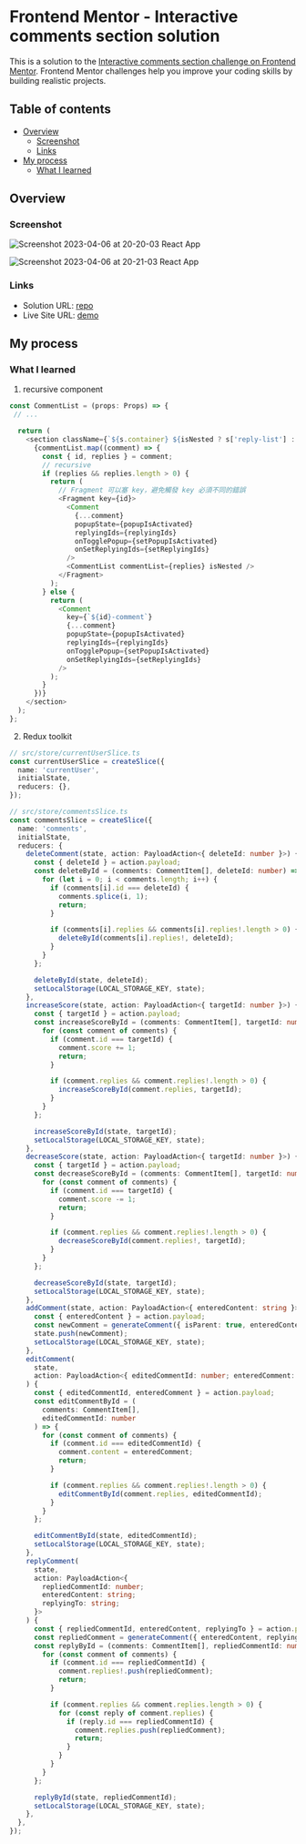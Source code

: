 # Frontend Mentor - Interactive comments section solution

This is a solution to the [Interactive comments section challenge on Frontend Mentor](https://www.frontendmentor.io/challenges/interactive-comments-section-iG1RugEG9). Frontend Mentor challenges help you improve your coding skills by building realistic projects. 

## Table of contents

- [Overview](#overview)
  - [Screenshot](#screenshot)
  - [Links](#links)
- [My process](#my-process)
  - [What I learned](#what-i-learned)

## Overview

### Screenshot

![Screenshot 2023-04-06 at 20-20-03 React App](https://user-images.githubusercontent.com/77038018/230377026-5098fc91-8af3-47b2-ad11-b393b742a520.png)

![Screenshot 2023-04-06 at 20-21-03 React App](https://user-images.githubusercontent.com/77038018/230377182-8904fb40-07d0-40c0-a717-0fa109dfb6a2.png)

### Links

- Solution URL: [repo](https://github.com/LunZaiZai0223/FM-interactive-comments-section)
- Live Site URL: [demo](https://lunzaizai0223.github.io/FM-interactive-comments-section/)

## My process

### What I learned

1. recursive component

```typescript
const CommentList = (props: Props) => {
 // ...

  return (
    <section className={`${s.container} ${isNested ? s['reply-list'] : ''}`}>
      {commentList.map((comment) => {
        const { id, replies } = comment;
        // recursive 
        if (replies && replies.length > 0) {
          return (
            // Fragment 可以塞 key，避免觸發 key 必須不同的錯誤
            <Fragment key={id}>
              <Comment
                {...comment}
                popupState={popupIsActivated}
                replyingIds={replyingIds}
                onTogglePopup={setPopupIsActivated}
                onSetReplyingIds={setReplyingIds}
              />
              <CommentList commentList={replies} isNested />
            </Fragment>
          );
        } else {
          return (
            <Comment
              key={`${id}-comment`}
              {...comment}
              popupState={popupIsActivated}
              replyingIds={replyingIds}
              onTogglePopup={setPopupIsActivated}
              onSetReplyingIds={setReplyingIds}
            />
          );
        }
      })}
    </section>
  );
};
```

2. Redux toolkit

```typescript
// src/store/currentUserSlice.ts
const currentUserSlice = createSlice({
  name: 'currentUser',
  initialState,
  reducers: {},
});

// src/store/commentsSlice.ts
const commentsSlice = createSlice({
  name: 'comments',
  initialState,
  reducers: {
    deleteComment(state, action: PayloadAction<{ deleteId: number }>) {
      const { deleteId } = action.payload;
      const deleteById = (comments: CommentItem[], deleteId: number) => {
        for (let i = 0; i < comments.length; i++) {
          if (comments[i].id === deleteId) {
            comments.splice(i, 1);
            return;
          }

          if (comments[i].replies && comments[i].replies!.length > 0) {
            deleteById(comments[i].replies!, deleteId);
          }
        }
      };

      deleteById(state, deleteId);
      setLocalStorage(LOCAL_STORAGE_KEY, state);
    },
    increaseScore(state, action: PayloadAction<{ targetId: number }>) {
      const { targetId } = action.payload;
      const increaseScoreById = (comments: CommentItem[], targetId: number) => {
        for (const comment of comments) {
          if (comment.id === targetId) {
            comment.score += 1;
            return;
          }

          if (comment.replies && comment.replies!.length > 0) {
            increaseScoreById(comment.replies, targetId);
          }
        }
      };

      increaseScoreById(state, targetId);
      setLocalStorage(LOCAL_STORAGE_KEY, state);
    },
    decreaseScore(state, action: PayloadAction<{ targetId: number }>) {
      const { targetId } = action.payload;
      const decreaseScoreById = (comments: CommentItem[], targetId: number) => {
        for (const comment of comments) {
          if (comment.id === targetId) {
            comment.score -= 1;
            return;
          }

          if (comment.replies && comment.replies!.length > 0) {
            decreaseScoreById(comment.replies!, targetId);
          }
        }
      };

      decreaseScoreById(state, targetId);
      setLocalStorage(LOCAL_STORAGE_KEY, state);
    },
    addComment(state, action: PayloadAction<{ enteredContent: string }>) {
      const { enteredContent } = action.payload;
      const newComment = generateComment({ isParent: true, enteredContent });
      state.push(newComment);
      setLocalStorage(LOCAL_STORAGE_KEY, state);
    },
    editComment(
      state,
      action: PayloadAction<{ editedCommentId: number; enteredComment: string }>
    ) {
      const { editedCommentId, enteredComment } = action.payload;
      const editCommentById = (
        comments: CommentItem[],
        editedCommentId: number
      ) => {
        for (const comment of comments) {
          if (comment.id === editedCommentId) {
            comment.content = enteredComment;
            return;
          }

          if (comment.replies && comment.replies!.length > 0) {
            editCommentById(comment.replies, editedCommentId);
          }
        }
      };

      editCommentById(state, editedCommentId);
      setLocalStorage(LOCAL_STORAGE_KEY, state);
    },
    replyComment(
      state,
      action: PayloadAction<{
        repliedCommentId: number;
        enteredContent: string;
        replyingTo: string;
      }>
    ) {
      const { repliedCommentId, enteredContent, replyingTo } = action.payload;
      const repliedComment = generateComment({ enteredContent, replyingTo });
      const replyById = (comments: CommentItem[], repliedCommentId: number) => {
        for (const comment of comments) {
          if (comment.id === repliedCommentId) {
            comment.replies!.push(repliedComment);
            return;
          }

          if (comment.replies && comment.replies.length > 0) {
            for (const reply of comment.replies) {
              if (reply.id === repliedCommentId) {
                comment.replies.push(repliedComment);
                return;
              }
            }
          }
        }
      };

      replyById(state, repliedCommentId);
      setLocalStorage(LOCAL_STORAGE_KEY, state);
    },
  },
});
```
